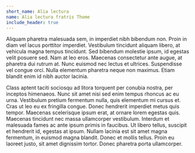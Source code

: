 ```yaml
---
short_name: Alia lectura
name: Alia lectura fratris Thome
include_header: true
---
```


Aliquam pharetra malesuada sem, in imperdiet nibh bibendum non. Proin in diam vel lacus porttitor imperdiet. Vestibulum tincidunt aliquam libero, at vehicula magna tempus tincidunt. Sed bibendum molestie ipsum, id egestas velit posuere sed. Nam at leo eros. Maecenas consectetur ante augue, at pharetra dui rutrum at. Nunc euismod nec lectus et ultrices. Suspendisse vel congue orci. Nulla elementum pharetra neque non maximus. Etiam blandit enim id nibh auctor lacinia.

Class aptent taciti sociosqu ad litora torquent per conubia nostra, per inceptos himenaeos. Nunc sit amet nisi sed enim tempus rhoncus ac eu urna. Vestibulum pretium fermentum nulla, quis elementum mi cursus et. Cras ut leo eu ex fringilla congue. Donec hendrerit imperdiet metus quis tempor. Maecenas scelerisque ipsum erat, at ornare lorem egestas quis. Maecenas tincidunt nec massa ullamcorper vestibulum. Interdum et malesuada fames ac ante ipsum primis in faucibus. Ut libero tellus, suscipit et hendrerit id, egestas at ipsum. Nullam lacinia est sit amet magna fermentum, in euismod magna blandit. Donec et mollis tellus. Proin eu laoreet justo, sit amet dignissim tortor. Donec pharetra porta ullamcorper.
